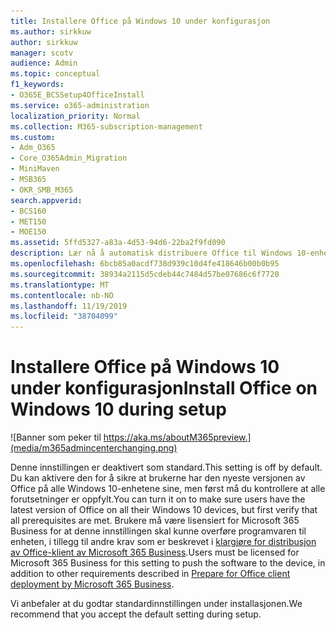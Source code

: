 ```yaml
---
title: Installere Office på Windows 10 under konfigurasjon
ms.author: sirkkuw
author: sirkkuw
manager: scotv
audience: Admin
ms.topic: conceptual
f1_keywords:
- O365E_BCSSetup4OfficeInstall
ms.service: o365-administration
localization_priority: Normal
ms.collection: M365-subscription-management
ms.custom:
- Adm_O365
- Core_O365Admin_Migration
- MiniMaven
- MSB365
- OKR_SMB_M365
search.appverid:
- BCS160
- MET150
- MOE150
ms.assetid: 5ffd5327-a83a-4d53-94d6-22ba2f9fd090
description: Lær nå å automatisk distribuere Office til Windows 10-enheter under installasjonen.
ms.openlocfilehash: 6bcb85a0acdf738d939c10d4fe418646b00b0b95
ms.sourcegitcommit: 38934a2115d5cdeb44c7484d57be07686c6f7720
ms.translationtype: MT
ms.contentlocale: nb-NO
ms.lasthandoff: 11/19/2019
ms.locfileid: "38704099"
---
```

# <a name="install-office-on-windows-10-during-setup"></a><span data-ttu-id="9fcc3-103">Installere Office på Windows 10 under konfigurasjon</span><span class="sxs-lookup"><span data-stu-id="9fcc3-103">Install Office on Windows 10 during setup</span></span>

![Banner som peker til https://aka.ms/aboutM365preview.](media/m365admincenterchanging.png)

<span data-ttu-id="9fcc3-105">Denne innstillingen er deaktivert som standard.</span><span class="sxs-lookup"><span data-stu-id="9fcc3-105">This setting is off by default.</span></span> <span data-ttu-id="9fcc3-106">Du kan aktivere den for å sikre at brukerne har den nyeste versjonen av Office på alle Windows 10-enhetene sine, men først må du kontrollere at alle forutsetninger er oppfylt.</span><span class="sxs-lookup"><span data-stu-id="9fcc3-106">You can turn it on to make sure users have the latest version of Office on all their Windows 10 devices, but first verify that all prerequisites are met.</span></span> <span data-ttu-id="9fcc3-107">Brukere må være lisensiert for Microsoft 365 Business for at denne innstillingen skal kunne overføre programvaren til enheten, i tillegg til andre krav som er beskrevet i [klargjøre for distribusjon av Office-klient av Microsoft 365 Business](prepare-for-office-client-deployment.md).</span><span class="sxs-lookup"><span data-stu-id="9fcc3-107">Users must be licensed for Microsoft 365 Business for this setting to push the software to the device, in addition to other requirements described in [Prepare for Office client deployment by Microsoft 365 Business](prepare-for-office-client-deployment.md).</span></span> 
  
<span data-ttu-id="9fcc3-108">Vi anbefaler at du godtar standardinnstillingen under installasjonen.</span><span class="sxs-lookup"><span data-stu-id="9fcc3-108">We recommend that you accept the default setting during setup.</span></span> 
